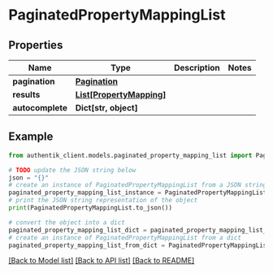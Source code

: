# PaginatedPropertyMappingList


## Properties

Name | Type | Description | Notes
------------ | ------------- | ------------- | -------------
**pagination** | [**Pagination**](Pagination.md) |  | 
**results** | [**List[PropertyMapping]**](PropertyMapping.md) |  | 
**autocomplete** | **Dict[str, object]** |  | 

## Example

```python
from authentik_client.models.paginated_property_mapping_list import PaginatedPropertyMappingList

# TODO update the JSON string below
json = "{}"
# create an instance of PaginatedPropertyMappingList from a JSON string
paginated_property_mapping_list_instance = PaginatedPropertyMappingList.from_json(json)
# print the JSON string representation of the object
print(PaginatedPropertyMappingList.to_json())

# convert the object into a dict
paginated_property_mapping_list_dict = paginated_property_mapping_list_instance.to_dict()
# create an instance of PaginatedPropertyMappingList from a dict
paginated_property_mapping_list_from_dict = PaginatedPropertyMappingList.from_dict(paginated_property_mapping_list_dict)
```
[[Back to Model list]](../README.md#documentation-for-models) [[Back to API list]](../README.md#documentation-for-api-endpoints) [[Back to README]](../README.md)


